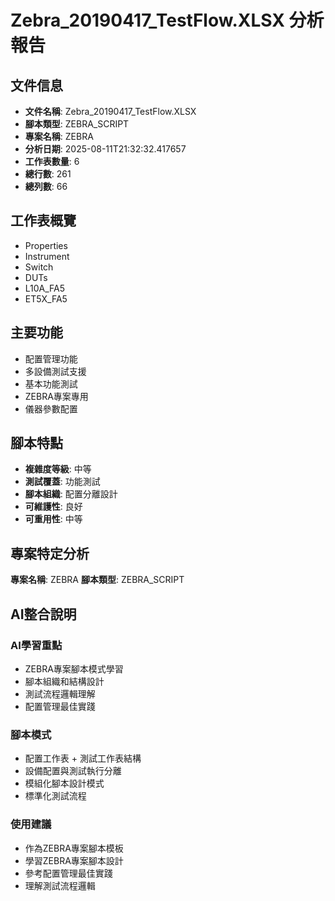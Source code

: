 # Zebra_20190417_TestFlow.XLSX 分析報告

## 文件信息

- **文件名稱**: Zebra_20190417_TestFlow.XLSX
- **腳本類型**: ZEBRA_SCRIPT
- **專案名稱**: ZEBRA
- **分析日期**: 2025-08-11T21:32:32.417657
- **工作表數量**: 6
- **總行數**: 261
- **總列數**: 66

## 工作表概覽

- Properties
- Instrument
- Switch
- DUTs
- L10A_FA5
- ET5X_FA5

## 主要功能

- 配置管理功能
- 多設備測試支援
- 基本功能測試
- ZEBRA專案專用
- 儀器參數配置

## 腳本特點

- **複雜度等級**: 中等
- **測試覆蓋**: 功能測試
- **腳本組織**: 配置分離設計
- **可維護性**: 良好
- **可重用性**: 中等

## 專案特定分析

**專案名稱**: ZEBRA
**腳本類型**: ZEBRA_SCRIPT

## AI整合說明

### AI學習重點
- ZEBRA專案腳本模式學習
- 腳本組織和結構設計
- 測試流程邏輯理解
- 配置管理最佳實踐

### 腳本模式
- 配置工作表 + 測試工作表結構
- 設備配置與測試執行分離
- 模組化腳本設計模式
- 標準化測試流程

### 使用建議
- 作為ZEBRA專案腳本模板
- 學習ZEBRA專案腳本設計
- 參考配置管理最佳實踐
- 理解測試流程邏輯
